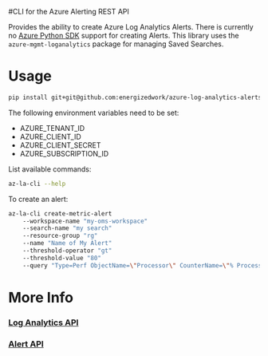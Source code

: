 #CLI for the Azure Alerting REST API

Provides the ability to create Azure Log Analytics Alerts. There is currently no [Azure Python SDK]("https://github.com/Azure/azure-sdk-for-python/") support for creating Alerts.
This library uses the `azure-mgmt-loganalytics` package for managing Saved Searches.

# Usage

```bash
pip install git+git@github.com:energizedwork/azure-log-analytics-alerts-cli.git
```

The following environment variables need to be set:

* AZURE_TENANT_ID
* AZURE_CLIENT_ID
* AZURE_CLIENT_SECRET
* AZURE_SUBSCRIPTION_ID

List available commands:

```bash
az-la-cli --help
```

To create an alert:

```bash
az-la-cli create-metric-alert 
    --workspace-name "my-oms-workspace" 
    --search-name "my search" 
    --resource-group "rg" 
    --name "Name of My Alert" 
    --threshold-operator "gt" 
    --threshold-value "80" 
    --query "Type=Perf ObjectName=\"Processor\" CounterName=\"% Processor Time\" Computer=\"VM1\" | measure avg(CounterValue) by Computer Interval 5MINUTES"`
```

# More Info

### [Log Analytics API]("https://docs.microsoft.com/en-us/azure/log-analytics/log-analytics-log-search-api")
### [Alert API]("https://docs.microsoft.com/en-us/azure/log-analytics/log-analytics-api-alerts")
